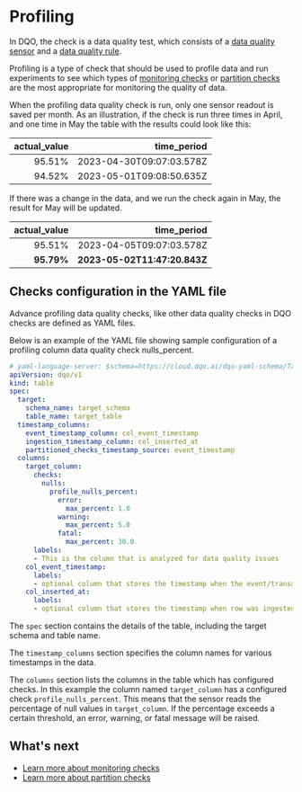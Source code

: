 # Profiling

In DQO, the check is a data quality test, which consists of a [data quality sensor](../../sensors/sensors.md) and a
[data quality rule](../../rules/rules.md).

Profiling is a type of check that should be used to profile data and run experiments to see which types 
of [monitoring checks](../monitoring-checks/monitoring-checks.md) or [partition checks](../partition-checks/partition-checks.md)
are the most appropriate for monitoring the quality of data.

When the profiling data quality check is run, only one sensor readout is saved per month. As an illustration, if the check 
is run three times in April, and one time in May the table with the results could look like this:

| actual_value |              time_period |
|-------------:|-------------------------:|
|       95.51% | 2023-04-30T09:07:03.578Z |
|       94.52% | 2023-05-01T09:08:50.635Z |

If there was a change in the data, and we run the check again in May, the result for May will be updated.

| actual_value |                  time_period |
|-------------:|-----------------------------:|
|       95.51% |     2023-04-05T09:07:03.578Z |
|   **95.79%** | **2023-05-02T11:47:20.843Z** |


## Checks configuration in the YAML file
Advance profiling data quality checks, like other data quality checks in DQO checks are defined as YAML files.

Below is an example of the YAML file showing sample configuration of a profiling column data quality check nulls_percent.

``` yaml hl_lines="14-22"
# yaml-language-server: $schema=https://cloud.dqo.ai/dqo-yaml-schema/TableYaml-schema.json
apiVersion: dqo/v1
kind: table
spec:
  target:
    schema_name: target_schema
    table_name: target_table
  timestamp_columns:
    event_timestamp_column: col_event_timestamp
    ingestion_timestamp_column: col_inserted_at
    partitioned_checks_timestamp_source: event_timestamp
  columns:
    target_column:
      checks:
        nulls:
          profile_nulls_percent:
            error:
              max_percent: 1.0
            warning:
              max_percent: 5.0
            fatal:
              max_percent: 30.0
      labels:
      - This is the column that is analyzed for data quality issues
    col_event_timestamp:
      labels:
      - optional column that stores the timestamp when the event/transaction happened
    col_inserted_at:
      labels:
      - optional column that stores the timestamp when row was ingested  
```
The `spec` section contains the details of the table, including the target schema and table name.

The `timestamp_columns` section specifies the column names for various timestamps in the data.

The `columns` section lists the columns in the table which has configured checks. In this example the column named
`target_column` has a configured check `profile_nulls_percent`. This means that the sensor reads the percentage of null
values in `target_column`. If the percentage exceeds a certain threshold, an error, warning, or fatal message will
be raised.

## What's next

- [Learn more about monitoring checks](../monitoring-checks/monitoring-checks.md)
- [Learn more about partition checks](../partition-checks/partition-checks.md)